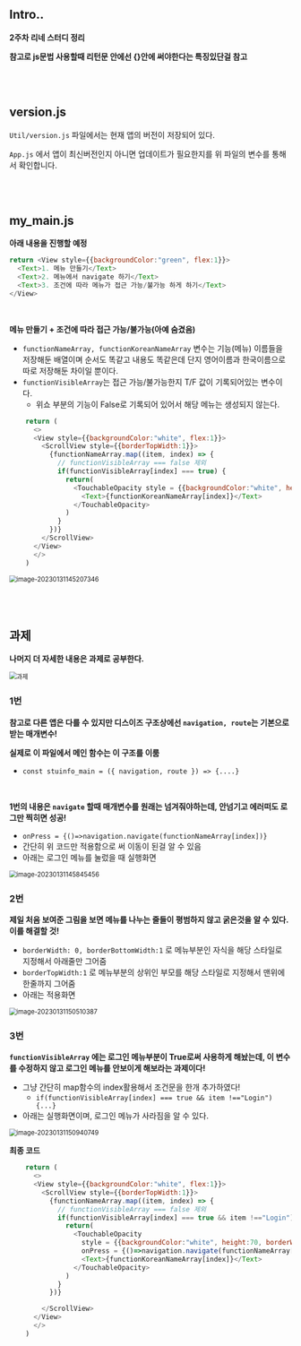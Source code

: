 ## Intro..

**2주차 리네 스터디 정리**

**참고로 js문법 사용할때 리턴문 안에선 {}안에 써야한다는 특징있단걸 참고**

<br><br>

## version.js

`Util/version.js` 파일에서는 현재 앱의 버전이 저장되어 있다.

`App.js` 에서 앱이 최신버전인지 아니면 업데이트가 필요한지를 위 파일의 변수를 통해서 확인합니다.

<br><br>

## my_main.js

**아래 내용을 진행할 예정**

```js
return <View style={{backgroundColor:"green", flex:1}}>
  <Text>1. 메뉴 만들기</Text>
  <Text>2. 메뉴에서 navigate 하기</Text>
  <Text>3. 조건에 따라 메뉴가 접근 가능/불가능 하게 하기</Text>
</View>
```

<br>

**메뉴 만들기 + 조건에 따라 접근 가능/불가능(아예 숨겼음)**

* `functionNameArray, functionKoreanNameArray` 변수는 기능(메뉴) 이름들을 저장해둔 배열이며 순서도 똑같고 내용도 똑같은데 단지 영어이름과 한국이름으로 따로 저장해둔 차이일 뿐이다.
* `functionVisibleArray`는 접근 가능/불가능한지 T/F 값이 기록되어있는 변수이다.
  * 위쇼 부분의 기능이 False로 기록되어 있어서 해당 메뉴는 생성되지 않는다.

```js
    return (
      <>
      <View style={{backgroundColor:"white", flex:1}}>
        <ScrollView style={{borderTopWidth:1}}>
          {functionNameArray.map((item, index) => {
            // functionVisibleArray === false 제외
            if(functionVisibleArray[index] === true) {
              return(
                <TouchableOpacity style = {{backgroundColor:"white", height:70, borderWidth: 1}}>
                  <Text>{functionKoreanNameArray[index]}</Text>
                </TouchableOpacity>
              )
            }
          })}
        </ScrollView>
      </View>
      </>
    )
```

<img src="..\images\2023-01-31-2주차\image-20230131145207346.png" alt="image-20230131145207346" style="zoom:80%;" />

<br><br>

## 과제

**나머지 더 자세한 내용은 과제로 공부한다.**

<img src="..\images\2023-01-31-2주차\과제.png" alt="과제" style="zoom:80%;" />

<br>

### 1번

**참고로 다른 앱은 다를 수 있지만 디스이즈 구조상에선 `navigation, route`는 기본으로 받는 매개변수!**

**실제로 이 파일에서 메인 함수는 이 구조를 이룸**

* `const stuinfo_main = ({ navigation, route }) => {....}`

<br>

**1번의 내용은 `navigate` 할때 매개변수를 원래는 넘겨줘야하는데, 안넘기고 에러떠도 로그만 찍히면 성공!**

* `onPress = {()=>navigation.navigate(functionNameArray[index])}`
* 간단히 위 코드만 적용함으로 써 이동이 된걸 알 수 있음
* 아래는 로그인 메뉴를 눌렀을 때 실행화면

<img src="..\images\2023-01-31-2주차\image-20230131145845456.png" alt="image-20230131145845456" style="zoom:80%;" />

<br>

### 2번

**제일 처음 보여준 그림을 보면 메뉴를 나누는 줄들이 평범하지 않고 굵은것을 알 수 있다. 이를 해결할 것!**

* `borderWidth: 0, borderBottomWidth:1` 로 메뉴부분인 자식을 해당 스타일로 지정해서 아래줄만 그어줌
* `borderTopWidth:1` 로 메뉴부분의 상위인 부모를 해당 스타일로 지정해서 맨위에 한줄까지 그어줌
* 아래는 적용화면

<img src="..\images\2023-01-31-2주차\image-20230131150510387.png" alt="image-20230131150510387" style="zoom:80%;" />

<br>

### 3번

**`functionVisibleArray` 에는 로그인 메뉴부분이 True로써 사용하게 해놨는데, 이 변수를 수정하지 않고 로그인 메뉴를 안보이게 해보라는 과제이다!**

* 그냥 간단히 map함수의 index활용해서 조건문을 한개 추가하였다!
  * `if(functionVisibleArray[index] === true && item !=="Login") {...}` 
* 아래는 실행화면이며, 로그인 메뉴가 사라짐을 알 수 있다.

<img src="..\images\2023-01-31-2주차\image-20230131150940749.png" alt="image-20230131150940749" style="zoom:80%;" />

<br>

**최종 코드**

```js
    return (
      <>
      <View style={{backgroundColor:"white", flex:1}}>
        <ScrollView style={{borderTopWidth:1}}>
          {functionNameArray.map((item, index) => {
            // functionVisibleArray === false 제외
            if(functionVisibleArray[index] === true && item !=="Login") {
              return(
                <TouchableOpacity 
                  style = {{backgroundColor:"white", height:70, borderWidth: 0, borderBottomWidth:1}}
                  onPress = {()=>navigation.navigate(functionNameArray[index])}>
                  <Text>{functionKoreanNameArray[index]}</Text>
                </TouchableOpacity>
              )
            }
          })}

        </ScrollView>
      </View>
      </>
    )
```

